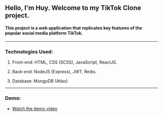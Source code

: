 ## Hello, I'm Huy. Welcome to my TikTok Clone project.
#### This project is a web application that replicates key features of the popular social media platform TikTok.
---
### Technologies Used:

 1. Front-end: HTML, CSS (SCSS), JavaScript, ReactJS.

 2. Back-end: NodeJS (Express), JWT, Redis.

 3. Database: MongoDB (Atlas)
---
### Demo:
- [Watch the demo video](https://drive.google.com/file/d/1ZwYdyyESVn0AQ3b5at272rqXHpvH-XGf/view?usp=drive_link)
